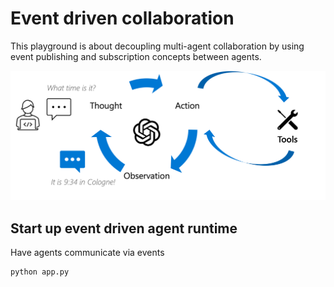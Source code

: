 # Event driven collaboration 

This playground is about decoupling multi-agent collaboration by using event publishing and subscription concepts between agents.

![react](/img/react.png)

## Start up event driven agent runtime

Have agents communicate via events

```
python app.py
```
